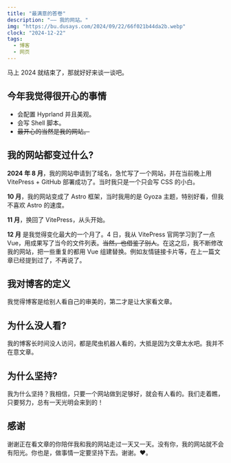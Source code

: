 ```yaml
---
title: "最满意的答卷"
description: "—— 我的网站。"
img: "https://bu.dusays.com/2024/09/22/66f021b44da2b.webp"
clock: "2024-12-22"
tags:
  - 博客
  - 网页
---
```


马上 2024 就结束了，那就好好来谈一谈吧。

## 今年我觉得很开心的事情
- 会配置 Hyprland 并且美观。
- 会写 Shell 脚本。
- ~~最开心的当然是我的网站。~~

## 我的网站都变过什么?
**2024 年 8 月**，我的网站申请到了域名，急忙写了一个网站，并在当前晚上用 VitePress + GitHub 部署成功了。当时我只是一个只会写 CSS 的小白。


**10 月**，我的网站变成了 Astro 框架，当时我用的是 Gyoza 主题，特别好看，但我不喜欢 Astro 的速度。

**11 月**，换回了 VitePress，从头开始。

**12 月** 是我觉得变化最大的一个月了。4 日，我从 VitePress 官网学习到了一点 Vue，用成果写了当今的文件列表。~~当然，也借鉴了别人~~。在这之后，我不断修改我的网站，把一些重复的都用 Vue 组建替换。例如友情链接卡片等，在上一篇文章已经提到过了，不再说了。

## 我对博客的定义
我觉得博客是给别人看自己的审美的，第二才是让大家看文章。

## 为什么没人看?
我的博客长时间没人访问，都是爬虫机器人看的，大抵是因为文章太水吧。我并不在意文章。


## 为什么坚持?
我为什么坚持？我相信，只要一个网站做到足够好，就会有人看的。我们走着瞧，只要努力，总有一天光明会来到的！

## 感谢
谢谢正在看文章的你陪伴我和我的网站走过一天又一天。没有你，我的网站就不会有阳光。你也是，做事情一定要坚持下去。谢谢。♥️。